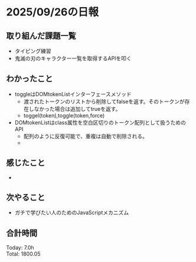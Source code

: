 # 2025/09/26の日報
## 取り組んだ課題一覧
* タイピング練習
* 鬼滅の刃のキャラクター一覧を取得するAPIを叩く
## わかったこと 
* toggleはDOMtokenListインターフェースメソッド
  * 渡されたトークンのリストから削除してfalseを返す。そのトークンが存在しなかった場合は追加してtrueを返す。
  * toggel(token),toggle(token,force)
* DOMtokenListはclass属性を空白区切りのトークン配列として扱うためのAPI
  * 配列のように反復可能で、重複は自動で削除される。
  *      
## 感じたこと
* 
## 次やること
* ガチで学びたい人のためのJavaScriptメカニズム
##  合計時間 
Today: 7.0h<br>
Total: 1800.05
